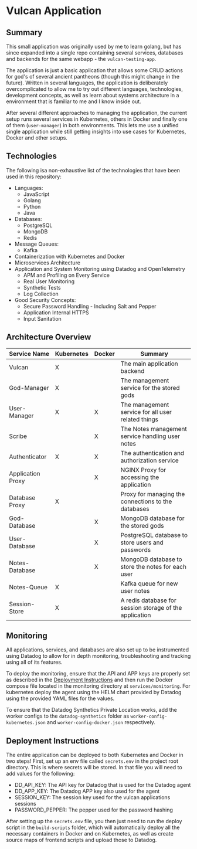 # Vulcan Application

## Summary
This small application was originally used by me to learn golang, but has since expanded into a single repo containing several services, databases and backends for the same webapp - the `vulcan-testing-app`.

The application is just a basic application that allows some CRUD actions for god's of several ancient pantheons (though this might change in the future). Written in several languages, the application is deliberately overcomplicated to allow me to try out different languages, technologies, development concepts, as well as learn about systems architecture in a environment that is familiar to me and I know inside out.

After several different approaches to managing the application, the current setup runs several services in Kubernetes, others in Docker and finally one of them (`user-manager`) in both environments. This lets me use a unified single application while still getting insights into use cases for Kubernetes, Docker and other setups.

## Technologies
The following isa non-exhaustive list of the technologies that have been used in this repository:
- Languages:
    - JavaScript
    - Golang
    - Python
    - Java
- Databases:
    - PostgreSQL
    - MongoDB
    - Redis
- Message Queues:
    - Kafka
- Containerization with Kubernetes and Docker
- Microservices Architecture
- Application and System Monitoring using Datadog and OpenTelemetry
    - APM and Profiling on Every Service
    - Real User Monitoring
    - Synthetic Tests
    - Log Collection
- Good Security Concepts:
    - Secure Password Handling - Including Salt and Pepper
    - Application Internal HTTPS
    - Input Sanitation

## Architecture Overview
| Service Name      | Kubernetes | Docker | Summary |
| ----------------- | - | - | --------------------- |
| Vulcan            | X |   | The main application backend |
| God-Manager       | X |   | The management service for the stored gods |
| User-Manager      | X | X | The management service for all user related things |
| Scribe            |   | X | The Notes management service handling user notes |
| Authenticator     | X | X | The authentication and authorization service |
| Application Proxy |   | X | NGINX Proxy for accessing the application |
| Database Proxy    | X |   | Proxy for managing the connections to the databases |
| God-Database      |   | X | MongoDB database for the stored gods |
| User-Database     |   | X | PostgreSQL database to store users and passwords |
| Notes-Database    |   | X | MongoDB database to store the notes for each user |
| Notes-Queue       | X |   | Kafka queue for new user notes |
| Session-Store     | X |   | A redis database for session storage of the application |

## Monitoring
All applications, services, and databases are also set up to be instrumented using Datadog to allow for in depth monitoring, troubleshooting and tracking using all of its features.

To deploy the monitoring, ensure that the API and APP keys are properly set as described in the [Deployment Instructions](#deployment-instructions) and then run the Docker compose file located in the monitoring directory at `services/monitoring`. For kubernetes deploy the agent using the HELM chart provided by Datadog using the provided YAML files for the values.

To ensure that the Datadog Synthetics Private Location works, add the worker configs to the `datadog-synthetics` folder as `worker-config-kubernetes.json` and `worker-config-docker.json` respectively.

## Deployment Instructions
The entire application can be deployed to both Kubernetes and Docker in two steps! First, set up an env file called `secrets.env` in the project root directory. This is where secrets will be stored. In that file you will need to add values for the following:

- DD_API_KEY: The API key for Datadog that is used for the Datadog agent
- DD_APP_KEY: The Datadog APP key also used for the agent
- SESSION_KEY: The session key used for the vulcan applications sessions
- PASSWORD_PEPPER: The pepper used for the password hashing

After setting up the `secrets.env` file, you then just need to run the deploy script in the `build-scripts` folder, which will automatically deploy all the necessary containers in Docker and on Kubernetes, as well as create source maps of frontend scripts and upload those to Datadog.